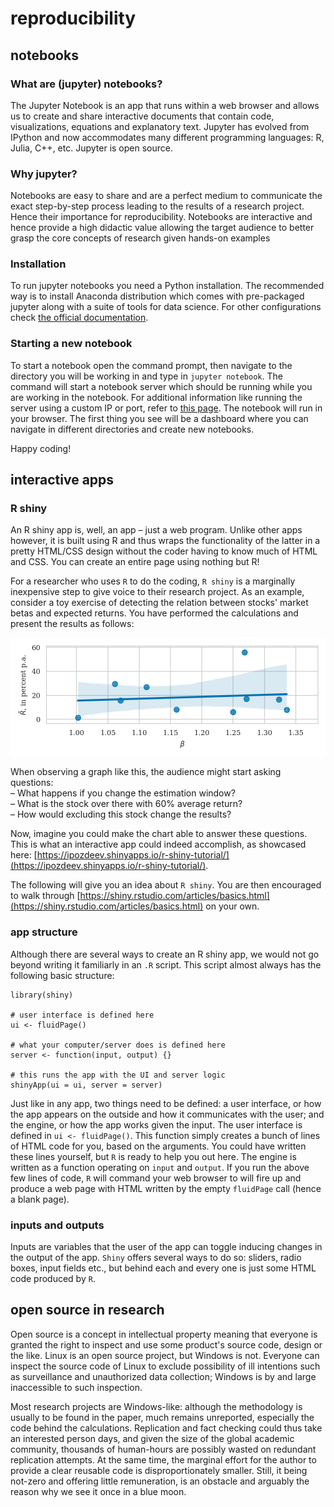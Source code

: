 # reproducibility

## notebooks
### What are (jupyter) notebooks?
The Jupyter Notebook is an app that runs within a web browser and allows us to create and share interactive documents that contain code, visualizations, equations and explanatory text. Jupyter has evolved from IPython and now accommodates many different programming languages: R, Julia, C++, etc. Jupyter is open source.

### Why jupyter?
Notebooks are easy to share and are a perfect medium to communicate the exact step-by-step process leading to the results of a research project. Hence their importance for reproducibility. Notebooks are interactive and hence provide a high didactic value allowing the target audience to better grasp the core concepts of research given hands-on examples

### Installation
To run jupyter notebooks you need a Python installation. The recommended way is to install Anaconda distribution which comes with pre-packaged jupyter along with a suite of tools for data science. For other configurations check [the official documentation](https://jupyter.org/install).

### Starting a new notebook
To start a notebook open the command prompt, then navigate to the directory you will be working in and type in `jupyter notebook`. The command will start a notebook server which should be running while you are working in the notebook. For additional information like running the server using a custom IP or port, refer to [this page](https://jupyter.readthedocs.io/en/latest/running.html). The notebook will run in your browser. The first thing you see will be a dashboard where you can navigate in different directories and create new notebooks.

Happy coding!

## interactive apps
### R shiny
An R shiny app is, well, an app &ndash; just a web program. Unlike other apps however, it is built using R and thus wraps the functionality of the latter in a pretty HTML/CSS design without the coder having to know much of HTML and CSS. You can create an entire page using nothing but R!

For a researcher who uses `R` to do the coding, `R shiny` is a marginally inexpensive step to give voice to their research project. As an example, consider a toy exercise of detecting the relation between stocks' market betas and expected returns. You have performed the calculations and present the results as follows:

![figures/bibtex-file-loc-example-nber.png](figures/beta-vs-mu.png)

When observing a graph like this, the audience might start asking questions:<br>
&ndash; What happens if you change the estimation window? <br>
&ndash; What is the stock over there with 60% average return? <br>
&ndash; How would excluding this stock change the results?

Now, imagine you could make the chart able to answer these questions. This is what an interactive app could indeed accomplish, as showcased here: [https://ipozdeev.shinyapps.io/r-shiny-tutorial/](https://ipozdeev.shinyapps.io/r-shiny-tutorial/).

The following will give you an idea about `R shiny`. You are then encouraged to walk through [https://shiny.rstudio.com/articles/basics.html](https://shiny.rstudio.com/articles/basics.html) on your own.

### app structure
Although there are several ways to create an R shiny app, we would not go beyond writing it familiarly in an `.R` script. This script almost always has the following basic structure:
```
library(shiny)

# user interface is defined here
ui <- fluidPage()

# what your computer/server does is defined here
server <- function(input, output) {}

# this runs the app with the UI and server logic
shinyApp(ui = ui, server = server)

```
Just like in any app, two things need to be defined: a user interface, or how the app appears on the outside and how it communicates with the user; and the engine, or how the app works given the input. The user interface is defined in `ui <- fluidPage()`. This function simply creates a bunch of lines of HTML code for you, based on the arguments. You could have written these lines yourself, but `R` is ready to help you out here. The engine is written as a function operating on `input` and `output`. If you run the above few lines of code, `R` will command your web browser to will fire up and produce a web page with HTML written by the empty `fluidPage` call (hence a blank page).

### inputs and outputs
Inputs are variables that the user of the app can toggle inducing changes in the output of the app. `Shiny` offers several ways to do so: sliders, radio boxes, input fields etc., but behind each and every one is just some HTML code produced by `R`.

## open source in research
Open source is a concept in intellectual property meaning that everyone is granted the right to inspect and use some product's source code, design or the like. Linux is an open source project, but Windows is not. Everyone can inspect the source code of Linux to exclude possibility of ill intentions such as surveillance and unauthorized data collection; Windows is by and large inaccessible to such inspection.

Most research projects are Windows-like: although the methodology is usually to be found in the paper, much remains unreported, especially the code behind the calculations. Replication and fact checking could thus take an interested person days, and given the size of the global academic community, thousands of human-hours are possibly wasted on redundant replication attempts. At the same time, the marginal effort for the author to provide a clear reusable code is disproportionately smaller. Still, it being not-zero and offering little remuneration, is an obstacle and arguably the reason why we see it once in a blue moon.
